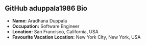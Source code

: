 ## GitHub aduppala1986 Bio

- **Name:** Aradhana Duppala
- **Occupation:** Software Engineer
- **Location:** San Francisco, California, USA
- **Favourite Vacation Location:** New York City, New York, USA
